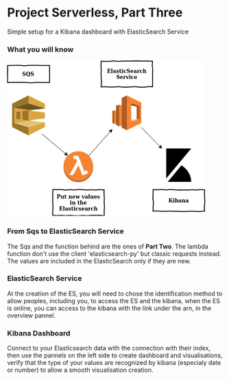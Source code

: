 # Project Serverless, Part Three
Simple setup for a Kibana dashboard with ElasticSearch Service

### What you will know
![global schema](images/rapport3.png)

### From Sqs to ElasticSearch Service
The Sqs and the function behind are the ones of **Part Two**.
The lambda function don't use the client 'elasticsearch-py' but classic requests instead. The values are included in the ElasticSearch only if they are new.

### ElasticSearch Service
At the creation of the ES, you will need to chose the identification method to allow peoples, including you, to access the ES and the kibana, when the ES is online, you can access to the kibana with the link under the arn, in the overview pannel.

### Kibana Dashboard
Connect to your Elasticsearch data with the connection with their index, then use the pannels on the left side to create dashboard and visualisations, verify that the type of your values are recognized by kibana (especialy date or number) to allow a smooth visualisation creation.
